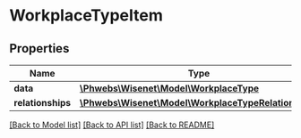 # WorkplaceTypeItem

## Properties
Name | Type | Description | Notes
------------ | ------------- | ------------- | -------------
**data** | [**\Phwebs\Wisenet\Model\WorkplaceType**](WorkplaceType.md) |  | [optional] 
**relationships** | [**\Phwebs\Wisenet\Model\WorkplaceTypeRelationships**](WorkplaceTypeRelationships.md) |  | [optional] 

[[Back to Model list]](../../README.md#documentation-for-models) [[Back to API list]](../../README.md#documentation-for-api-endpoints) [[Back to README]](../../README.md)

